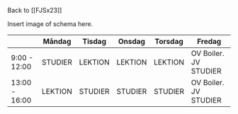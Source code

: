 Back to [[FJSx23]]

Insert image of schema here.

| | Måndag | Tisdag | Onsdag | Torsdag | Fredag |
| --- | --- | --- | --- | --- | --- |
| 9:00 - 12:00 | STUDIER | LEKTION | LEKTION | LEKTION | OV Boiler. JV STUDIER |
| 13:00 - 16:00 | LEKTION | STUDIER | STUDIER | STUDIER | OV Boiler. JV STUDIER |





